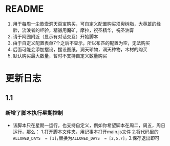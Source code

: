 # README
1. 用于每周一尘歌壶洞天百宝购买，可自定义配置购买须臾树脂，大英雄的经验，流浪者的经验，精锻用魔矿，摩拉，祝圣精华，祝圣油膏
2. 请于阿园附近（显示有对话交互）开始脚本
3. 由于自定义配置表单7个之后不显示，所以布匹的配置为空，无法购买
4. 后面可能会添加摆设，摆设图纸，洞天珍物，洞天种物，木材的购买
5. 默认购买最大数量，暂时不支持自定义数量购买

# 更新日志
## 1.1
###  新增了脚本执行星期控制
- 该脚本只在星期一运行，也支持自定义，例如你希望脚本在周二，周五，周日运行，那么：
1.打开脚本文件夹，用记事本打开main.js文件
2.将代码里的` ALLOWED_DAYS  = [1]; `替换为`ALLOWED_DAYS  = [2,5,7];`
3.保存退出即可
